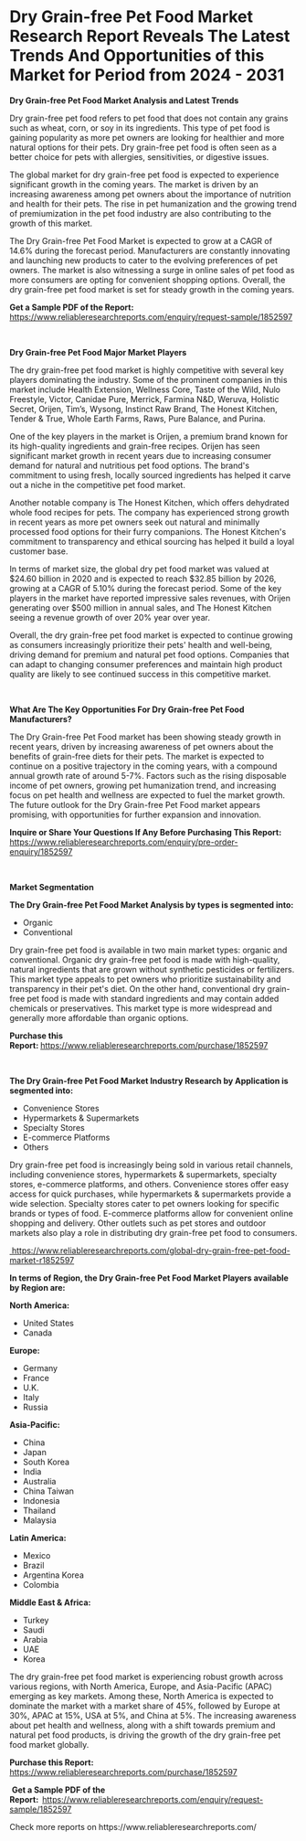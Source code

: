 <p><h1>Dry Grain-free Pet Food Market Research Report Reveals The Latest Trends And Opportunities of this Market for Period from 2024 - 2031</h1></p><p><strong>Dry Grain-free Pet Food Market Analysis and Latest Trends</strong></p>
<p><p>Dry grain-free pet food refers to pet food that does not contain any grains such as wheat, corn, or soy in its ingredients. This type of pet food is gaining popularity as more pet owners are looking for healthier and more natural options for their pets. Dry grain-free pet food is often seen as a better choice for pets with allergies, sensitivities, or digestive issues.</p><p>The global market for dry grain-free pet food is expected to experience significant growth in the coming years. The market is driven by an increasing awareness among pet owners about the importance of nutrition and health for their pets. The rise in pet humanization and the growing trend of premiumization in the pet food industry are also contributing to the growth of this market.</p><p>The Dry Grain-free Pet Food Market is expected to grow at a CAGR of 14.6% during the forecast period. Manufacturers are constantly innovating and launching new products to cater to the evolving preferences of pet owners. The market is also witnessing a surge in online sales of pet food as more consumers are opting for convenient shopping options. Overall, the dry grain-free pet food market is set for steady growth in the coming years.</p></p>
<p><strong>Get a Sample PDF of the Report:&nbsp;</strong> <a href="https://www.reliableresearchreports.com/enquiry/request-sample/1852597">https://www.reliableresearchreports.com/enquiry/request-sample/1852597</a></p>
<p>&nbsp;</p>
<p><strong>Dry Grain-free Pet Food Major Market Players</strong></p>
<p><p>The dry grain-free pet food market is highly competitive with several key players dominating the industry. Some of the prominent companies in this market include Health Extension, Wellness Core, Taste of the Wild, Nulo Freestyle, Victor, Canidae Pure, Merrick, Farmina N&D, Weruva, Holistic Secret, Orijen, Tim’s, Wysong, Instinct Raw Brand, The Honest Kitchen, Tender & True, Whole Earth Farms, Raws, Pure Balance, and Purina. </p><p>One of the key players in the market is Orijen, a premium brand known for its high-quality ingredients and grain-free recipes. Orijen has seen significant market growth in recent years due to increasing consumer demand for natural and nutritious pet food options. The brand's commitment to using fresh, locally sourced ingredients has helped it carve out a niche in the competitive pet food market. </p><p>Another notable company is The Honest Kitchen, which offers dehydrated whole food recipes for pets. The company has experienced strong growth in recent years as more pet owners seek out natural and minimally processed food options for their furry companions. The Honest Kitchen's commitment to transparency and ethical sourcing has helped it build a loyal customer base.</p><p>In terms of market size, the global dry pet food market was valued at $24.60 billion in 2020 and is expected to reach $32.85 billion by 2026, growing at a CAGR of 5.10% during the forecast period. Some of the key players in the market have reported impressive sales revenues, with Orijen generating over $500 million in annual sales, and The Honest Kitchen seeing a revenue growth of over 20% year over year. </p><p>Overall, the dry grain-free pet food market is expected to continue growing as consumers increasingly prioritize their pets' health and well-being, driving demand for premium and natural pet food options. Companies that can adapt to changing consumer preferences and maintain high product quality are likely to see continued success in this competitive market.</p></p>
<p>&nbsp;</p>
<p><strong>What Are The Key Opportunities For Dry Grain-free Pet Food Manufacturers?</strong></p>
<p><p>The Dry Grain-free Pet Food market has been showing steady growth in recent years, driven by increasing awareness of pet owners about the benefits of grain-free diets for their pets. The market is expected to continue on a positive trajectory in the coming years, with a compound annual growth rate of around 5-7%. Factors such as the rising disposable income of pet owners, growing pet humanization trend, and increasing focus on pet health and wellness are expected to fuel the market growth. The future outlook for the Dry Grain-free Pet Food market appears promising, with opportunities for further expansion and innovation.</p></p>
<p><strong>Inquire or Share Your Questions If Any Before Purchasing This Report:</strong> <a href="https://www.reliableresearchreports.com/enquiry/pre-order-enquiry/1852597">https://www.reliableresearchreports.com/enquiry/pre-order-enquiry/1852597</a></p>
<p>&nbsp;</p>
<p><strong>Market Segmentation</strong></p>
<p><strong>The Dry Grain-free Pet Food Market Analysis by types is segmented into:</strong></p>
<p><ul><li>Organic</li><li>Conventional</li></ul></p>
<p><p>Dry grain-free pet food is available in two main market types: organic and conventional. Organic dry grain-free pet food is made with high-quality, natural ingredients that are grown without synthetic pesticides or fertilizers. This market type appeals to pet owners who prioritize sustainability and transparency in their pet's diet. On the other hand, conventional dry grain-free pet food is made with standard ingredients and may contain added chemicals or preservatives. This market type is more widespread and generally more affordable than organic options.</p></p>
<p><strong>Purchase this Report:&nbsp;</strong><a href="https://www.reliableresearchreports.com/purchase/1852597">https://www.reliableresearchreports.com/purchase/1852597</a></p>
<p>&nbsp;</p>
<p><strong>The Dry Grain-free Pet Food Market Industry Research by Application is segmented into:</strong></p>
<p><ul><li>Convenience Stores</li><li>Hypermarkets & Supermarkets</li><li>Specialty Stores</li><li>E-commerce Platforms</li><li>Others</li></ul></p>
<p><p>Dry grain-free pet food is increasingly being sold in various retail channels, including convenience stores, hypermarkets & supermarkets, specialty stores, e-commerce platforms, and others. Convenience stores offer easy access for quick purchases, while hypermarkets & supermarkets provide a wide selection. Specialty stores cater to pet owners looking for specific brands or types of food. E-commerce platforms allow for convenient online shopping and delivery. Other outlets such as pet stores and outdoor markets also play a role in distributing dry grain-free pet food to consumers.</p></p>
<p><a href="https://www.reliableresearchreports.com/global-dry-grain-free-pet-food-market-r1852597">&nbsp;https://www.reliableresearchreports.com/global-dry-grain-free-pet-food-market-r1852597</a></p>
<p><strong>In terms of Region, the Dry Grain-free Pet Food Market Players available by Region are:</strong></p>
<p>
    <p> <strong> North America: </strong>
        <ul>
            <li>United States</li>
            <li>Canada</li>
        </ul>
        </p> 
    <p> <strong> Europe: </strong>
        <ul>
            <li>Germany</li>
            <li>France</li>
            <li>U.K.</li>
            <li>Italy</li>
            <li>Russia</li>
        </ul>
        </p> 
    <p> <strong> Asia-Pacific: </strong>
        <ul>
            <li>China</li>
            <li>Japan</li>
            <li>South Korea</li>
            <li>India</li>
            <li>Australia</li>
            <li>China Taiwan</li>
            <li>Indonesia</li>
            <li>Thailand</li>
            <li>Malaysia</li>
        </ul>
        </p> 
    <p> <strong> Latin America: </strong>
        <ul>
            <li>Mexico</li>
            <li>Brazil</li>
            <li>Argentina Korea</li>
            <li>Colombia</li>
        </ul>
        </p> 
    <p> <strong> Middle East & Africa: </strong>
        <ul>
            <li>Turkey</li>
            <li>Saudi</li>
            <li>Arabia</li>
            <li>UAE</li>
            <li>Korea</li>
        </ul>
    </p>
    </p>
<p><p>The dry grain-free pet food market is experiencing robust growth across various regions, with North America, Europe, and Asia-Pacific (APAC) emerging as key markets. Among these, North America is expected to dominate the market with a market share of 45%, followed by Europe at 30%, APAC at 15%, USA at 5%, and China at 5%. The increasing awareness about pet health and wellness, along with a shift towards premium and natural pet food products, is driving the growth of the dry grain-free pet food market globally.</p></p>
<p><strong>Purchase this Report: </strong><a href="https://www.reliableresearchreports.com/purchase/1852597">https://www.reliableresearchreports.com/purchase/1852597</a></p>
<p>&nbsp;<strong>Get a Sample PDF of the Report:&nbsp;&nbsp;</strong><a href="https://www.reliableresearchreports.com/enquiry/request-sample/1852597">https://www.reliableresearchreports.com/enquiry/request-sample/1852597</a></p>
<p><strong></strong></p>
<p>Check more reports on https://www.reliableresearchreports.com/</p>